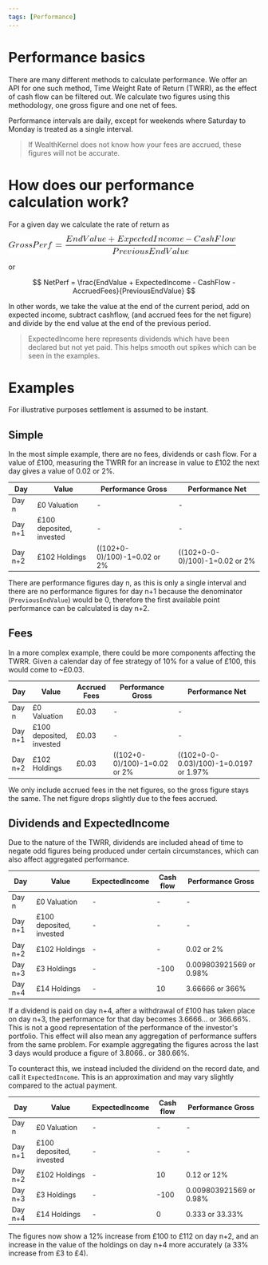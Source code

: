 ```yaml
---
tags: [Performance]
---
```


# Performance basics

There are many different methods to calculate performance. We offer an API for one such method, Time Weight Rate of Return (TWRR), as the effect of cash flow can be filtered out. We calculate two figures using this methodology, one gross figure and one net of fees. 

Performance intervals are daily, except for weekends where Saturday to Monday is treated as a single interval.

<!-- theme: warning -->
> If WealthKernel does not know how your fees are accrued, these figures will not be accurate.

# How does our performance calculation work?

For a given day we calculate the rate of return as 

<!--TODO: Could make this mermaid diagram when stoplight supports mermaid v10.9.0 https://mermaid.js.org/config/math.html -->

<!-- focus: false -->
![grossperf.png](../../assets/images/grossperf.png)

or

$$ NetPerf = \frac{EndValue + ExpectedIncome - CashFlow - AccruedFees}{PreviousEndValue} $$

In other words, we take the value at the end of the current period, add on expected income, subtract cashflow, (and accrued fees for the net figure) and divide by the end value at the end of the previous period.

<!-- theme: info -->
> ExpectedIncome here represents dividends which have been declared but not yet paid. This helps smooth out spikes which can be seen in the examples.

# Examples

For illustrative purposes settlement is assumed to be instant.

## Simple

In the most simple example, there are no fees, dividends or cash flow. For a value of £100, measuring the TWRR for an increase in value to £102 the next day gives a value of 0.02 or 2%.

|Day|Value|Performance Gross|Performance Net|
|--------|--------|--------|--------|
|Day n|£0 Valuation|-|-|
|Day n+1|£100 deposited, invested|-|-|
|Day n+2|£102 Holdings|((102+0-0)/100)-1=0.02 or 2%|((102+0-0-0)/100)-1=0.02 or 2%|

There are performance figures day n, as this is only a single interval and there are no performance figures for day n+1 because the denominator (`PreviousEndValue`) would be 0, therefore the first available point performance can be calculated is day n+2.

## Fees

In a more complex example, there could be more components affecting the TWRR. Given a calendar day of fee strategy of 10% for a value of £100, this would come to ~£0.03. 

|Day|Value|Accrued Fees|Performance Gross|Performance Net|
|--------|--------|--------|--------|--------|
|Day n|£0 Valuation|£0.03|-|-|
|Day n+1|£100 deposited, invested|£0.03|-|-|
|Day n+2|£102 Holdings|£0.03|((102+0-0)/100)-1=0.02 or 2%|((102+0-0-0.03)/100)-1=0.0197 or 1.97%|

We only include accrued fees in the net figures, so the gross figure stays the same. The net figure drops slightly due to the fees accrued. 

## Dividends and ExpectedIncome

Due to the nature of the TWRR, dividends are included ahead of time to negate odd figures being produced under certain circumstances, which can also affect aggregated performance.

|Day|Value|ExpectedIncome|Cash flow|Performance Gross
|--------|--------|--------|--------|--------|
|Day n|£0 Valuation|-|-|-|
|Day n+1|£100 deposited, invested|-|-|-|
|Day n+2|£102 Holdings|-|-|0.02 or 2%|
|Day n+3|£3 Holdings|-|-100|0.009803921569 or 0.98%|
|Day n+4|£14 Holdings|-|10|3.66666 or 366%|

If a dividend is paid on day n+4, after a withdrawal of £100 has taken place on day n+3, the performance for that day becomes 3.6666... or 366.66%. This is not a good representation of the performance of the investor's portfolio. This effect will also mean any aggregation of performance suffers from the same problem. For example aggregating the figures across the last 3 days would produce a figure of 3.8066.. or 380.66%.

To counteract this, we instead included the dividend on the record date, and call it `ExpectedIncome`. This is an approximation and may vary slightly compared to the actual payment.

|Day|Value|ExpectedIncome|Cash flow|Performance Gross
|--------|--------|--------|--------|--------|
|Day n|£0 Valuation|-|-|-|
|Day n+1|£100 deposited, invested|-|-|-|
|Day n+2|£102 Holdings|-|10|0.12 or 12%|
|Day n+3|£3 Holdings|-|-100|0.009803921569 or 0.98%|
|Day n+4|£14 Holdings|-|0|0.333 or 33.33%|

The figures now show a 12% increase from £100 to £112 on day n+2, and an increase in the value of the holdings on day n+4 more accurately (a 33% increase from £3 to £4). 